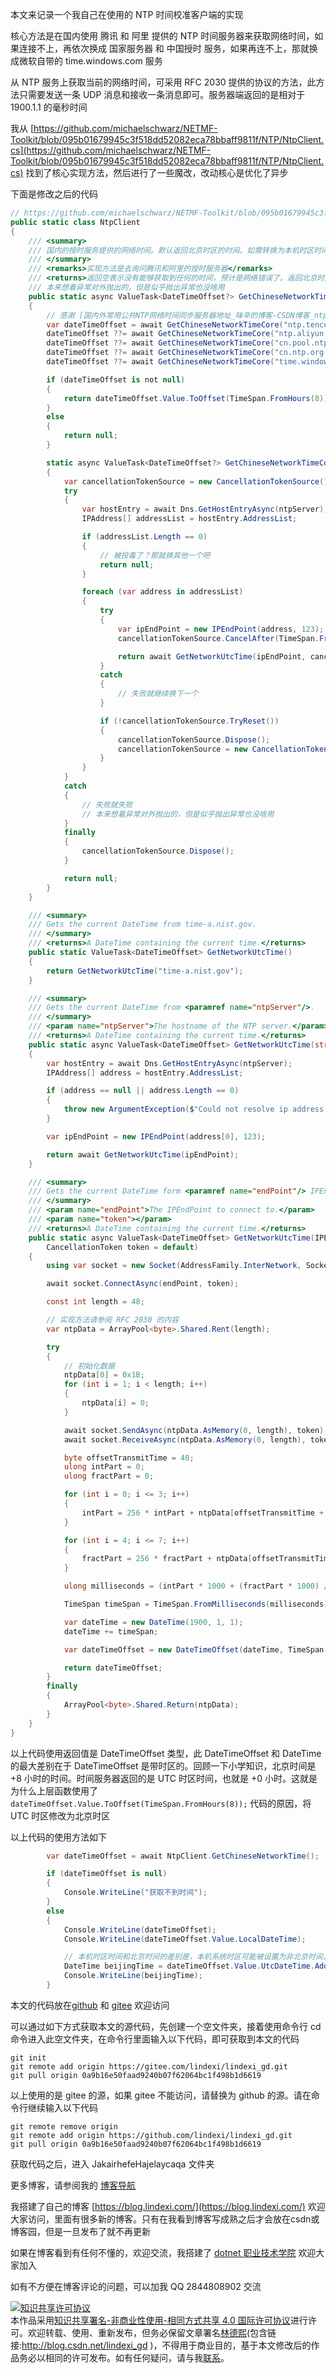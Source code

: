 
本文来记录一个我自己在使用的 NTP 时间校准客户端的实现

<!--more-->


<!-- 发布 -->
<!-- 博客 -->

核心方法是在国内使用 腾讯 和 阿里 提供的 NTP 时间服务器来获取网络时间，如果连接不上，再依次换成 国家服务器 和 中国授时 服务，如果再连不上，那就换成微软自带的 time.windows.com 服务

从 NTP 服务上获取当前的网络时间，可采用 RFC 2030 提供的协议的方法，此方法只需要发送一条 UDP 消息和接收一条消息即可。服务器端返回的是相对于 1900.1.1 的毫秒时间

我从 [https://github.com/michaelschwarz/NETMF-Toolkit/blob/095b01679945c3f518dd52082eca78bbaff9811f/NTP/NtpClient.cs](https://github.com/michaelschwarz/NETMF-Toolkit/blob/095b01679945c3f518dd52082eca78bbaff9811f/NTP/NtpClient.cs) 找到了核心实现方法，然后进行了一些魔改，改动核心是优化了异步

下面是修改之后的代码

```csharp
// https://github.com/michaelschwarz/NETMF-Toolkit/blob/095b01679945c3f518dd52082eca78bbaff9811f/NTP/NtpClient.cs
public static class NtpClient
{
    /// <summary>
    /// 国内的授时服务提供的网络时间。默认返回北京时区的时间。如需转换为本机时区时间，请使用 <code> var dateTimeOffset = NtpClient.GetChineseNetworkTime();var 本机时区时间 = dateTimeOffset.LocalDateTime;</code> 转换。本机时区时间和北京时间的差别是，本机系统时区可能被设置为非北京时间，当本机系统时区设置为北京时间，则本机时区时间和北京时间相同
    /// </summary>
    /// <remarks>实现方法是去询问腾讯和阿里的授时服务器</remarks>
    /// <returns>返回空表示没有能够获取到任何的时间，预计是网络错误了。返回北京时区的时间</returns>
    /// 本来想着异常对外抛出的，但是似乎抛出异常也没啥用
    public static async ValueTask<DateTimeOffset?> GetChineseNetworkTime()
    {
        // 感谢 [国内外常用公共NTP网络时间同步服务器地址_味辛的博客-CSDN博客_ntp服务器](https://blog.csdn.net/weixin_42588262/article/details/82501488 )
        var dateTimeOffset = await GetChineseNetworkTimeCore("ntp.tencent.com"); // 腾讯
        dateTimeOffset ??= await GetChineseNetworkTimeCore("ntp.aliyun.com"); // 阿里
        dateTimeOffset ??= await GetChineseNetworkTimeCore("cn.pool.ntp.org"); // 国家服务器
        dateTimeOffset ??= await GetChineseNetworkTimeCore("cn.ntp.org.cn"); // 中国授时
        dateTimeOffset ??= await GetChineseNetworkTimeCore("time.windows.com"); // time.windows.com 微软Windows自带

        if (dateTimeOffset is not null)
        {
            return dateTimeOffset.Value.ToOffset(TimeSpan.FromHours(8));
        }
        else
        {
            return null;
        }

        static async ValueTask<DateTimeOffset?> GetChineseNetworkTimeCore(string ntpServer)
        {
            var cancellationTokenSource = new CancellationTokenSource();
            try
            {
                var hostEntry = await Dns.GetHostEntryAsync(ntpServer);
                IPAddress[] addressList = hostEntry.AddressList;

                if (addressList.Length == 0)
                {
                    // 被投毒了？那就换其他一个吧
                    return null;
                }

                foreach (var address in addressList)
                {
                    try
                    {
                        var ipEndPoint = new IPEndPoint(address, 123);
                        cancellationTokenSource.CancelAfter(TimeSpan.FromSeconds(15));

                        return await GetNetworkUtcTime(ipEndPoint, cancellationTokenSource.Token);
                    }
                    catch
                    {
                        // 失败就继续换下一个
                    }

                    if (!cancellationTokenSource.TryReset())
                    {
                        cancellationTokenSource.Dispose();
                        cancellationTokenSource = new CancellationTokenSource();
                    }
                }
            }
            catch
            {
                // 失败就失败
                // 本来想着异常对外抛出的，但是似乎抛出异常也没啥用
            }
            finally
            {
                cancellationTokenSource.Dispose();
            }

            return null;
        }
    }

    /// <summary>
    /// Gets the current DateTime from time-a.nist.gov.
    /// </summary>
    /// <returns>A DateTime containing the current time.</returns>
    public static ValueTask<DateTimeOffset> GetNetworkUtcTime()
    {
        return GetNetworkUtcTime("time-a.nist.gov");
    }

    /// <summary>
    /// Gets the current DateTime from <paramref name="ntpServer"/>.
    /// </summary>
    /// <param name="ntpServer">The hostname of the NTP server.</param>
    /// <returns>A DateTime containing the current time.</returns>
    public static async ValueTask<DateTimeOffset> GetNetworkUtcTime(string ntpServer)
    {
        var hostEntry = await Dns.GetHostEntryAsync(ntpServer);
        IPAddress[] address = hostEntry.AddressList;

        if (address == null || address.Length == 0)
        {
            throw new ArgumentException($"Could not resolve ip address from '{ntpServer}'.", "ntpServer");
        }

        var ipEndPoint = new IPEndPoint(address[0], 123);

        return await GetNetworkUtcTime(ipEndPoint);
    }

    /// <summary>
    /// Gets the current DateTime form <paramref name="endPoint"/> IPEndPoint.
    /// </summary>
    /// <param name="endPoint">The IPEndPoint to connect to.</param>
    /// <param name="token"></param>
    /// <returns>A DateTime containing the current time.</returns>
    public static async ValueTask<DateTimeOffset> GetNetworkUtcTime(IPEndPoint endPoint,
        CancellationToken token = default)
    {
        using var socket = new Socket(AddressFamily.InterNetwork, SocketType.Dgram, ProtocolType.Udp);

        await socket.ConnectAsync(endPoint, token);

        const int length = 48;

        // 实现方法请参阅 RFC 2030 的内容
        var ntpData = ArrayPool<byte>.Shared.Rent(length);

        try
        {
            // 初始化数据
            ntpData[0] = 0x1B;
            for (int i = 1; i < length; i++)
            {
                ntpData[i] = 0;
            }

            await socket.SendAsync(ntpData.AsMemory(0, length), token);
            await socket.ReceiveAsync(ntpData.AsMemory(0, length), token);

            byte offsetTransmitTime = 40;
            ulong intPart = 0;
            ulong fractPart = 0;

            for (int i = 0; i <= 3; i++)
            {
                intPart = 256 * intPart + ntpData[offsetTransmitTime + i];
            }

            for (int i = 4; i <= 7; i++)
            {
                fractPart = 256 * fractPart + ntpData[offsetTransmitTime + i];
            }

            ulong milliseconds = (intPart * 1000 + (fractPart * 1000) / 0x100000000L);

            TimeSpan timeSpan = TimeSpan.FromMilliseconds(milliseconds);

            var dateTime = new DateTime(1900, 1, 1);
            dateTime += timeSpan;

            var dateTimeOffset = new DateTimeOffset(dateTime, TimeSpan.Zero);

            return dateTimeOffset;
        }
        finally
        {
            ArrayPool<byte>.Shared.Return(ntpData);
        }
    }
}
```

以上代码使用返回值是 DateTimeOffset 类型，此 DateTimeOffset 和 DateTime 的最大差别在于 DateTimeOffset 是带时区的。回顾一下小学知识，北京时间是 +8 小时的时间。时间服务器返回的是 UTC 时区时间，也就是 +0 小时。这就是为什么上层函数使用了 `dateTimeOffset.Value.ToOffset(TimeSpan.FromHours(8));` 代码的原因，将 UTC 时区修改为北京时区

以上代码的使用方法如下

```csharp
        var dateTimeOffset = await NtpClient.GetChineseNetworkTime();

        if (dateTimeOffset is null)
        {
            Console.WriteLine("获取不到时间");
        }
        else
        {
            Console.WriteLine(dateTimeOffset);
            Console.WriteLine(dateTimeOffset.Value.LocalDateTime);

            // 本机时区时间和北京时间的差别是，本机系统时区可能被设置为非北京时间，当本机系统时区设置为北京时间，则本机时区时间和北京时间相同
            DateTime beijingTime = dateTimeOffset.Value.UtcDateTime.AddHours(8);
            Console.WriteLine(beijingTime);
        }
```

本文的代码放在[github](https://github.com/lindexi/lindexi_gd/tree/0a9b16e50faad9240b07f62064bc1f498b1d6619/JakairhefeHajelaycaqa) 和 [gitee](https://gitee.com/lindexi/lindexi_gd/tree/0a9b16e50faad9240b07f62064bc1f498b1d6619/JakairhefeHajelaycaqa) 欢迎访问

可以通过如下方式获取本文的源代码，先创建一个空文件夹，接着使用命令行 cd 命令进入此空文件夹，在命令行里面输入以下代码，即可获取到本文的代码

```
git init
git remote add origin https://gitee.com/lindexi/lindexi_gd.git
git pull origin 0a9b16e50faad9240b07f62064bc1f498b1d6619
```

以上使用的是 gitee 的源，如果 gitee 不能访问，请替换为 github 的源。请在命令行继续输入以下代码

```
git remote remove origin
git remote add origin https://github.com/lindexi/lindexi_gd.git
git pull origin 0a9b16e50faad9240b07f62064bc1f498b1d6619
```

获取代码之后，进入 JakairhefeHajelaycaqa 文件夹

更多博客，请参阅我的 [博客导航](https://blog.lindexi.com/post/%E5%8D%9A%E5%AE%A2%E5%AF%BC%E8%88%AA.html )


我搭建了自己的博客 [https://blog.lindexi.com/](https://blog.lindexi.com/) 欢迎大家访问，里面有很多新的博客。只有在我看到博客写成熟之后才会放在csdn或博客园，但是一旦发布了就不再更新

如果在博客看到有任何不懂的，欢迎交流，我搭建了 [dotnet 职业技术学院](https://t.me/dotnet_campus) 欢迎大家加入

如有不方便在博客评论的问题，可以加我 QQ 2844808902 交流

<a rel="license" href="http://creativecommons.org/licenses/by-nc-sa/4.0/"><img alt="知识共享许可协议" style="border-width:0" src="https://licensebuttons.net/l/by-nc-sa/4.0/88x31.png" /></a><br />本作品采用<a rel="license" href="http://creativecommons.org/licenses/by-nc-sa/4.0/">知识共享署名-非商业性使用-相同方式共享 4.0 国际许可协议</a>进行许可。欢迎转载、使用、重新发布，但务必保留文章署名[林德熙](http://blog.csdn.net/lindexi_gd)(包含链接:http://blog.csdn.net/lindexi_gd )，不得用于商业目的，基于本文修改后的作品务必以相同的许可发布。如有任何疑问，请与我[联系](mailto:lindexi_gd@163.com)。